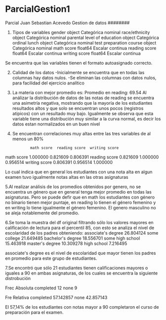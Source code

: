 # ParcialGestion1
Parcial Juan Sebastian Acevedo Gestion de datos
########


1. Tipos de variables
gender                          object	Categórica nominal
race/ethnicity                  object	Categórica nominal
parental level of education     object	Categórica ordinal
lunch                           object	Categórica nominal
test preparation course         object	Categórica nominal
math score                     float64	Escalar continua
reading score                  float64	Escalar continua
writing score                  float64	Escalar continua

Se encuentra que las variables tienen el formato autoasignado correcto.

2. Calidad de los datos
  -Inicialmente se encuentra que en todas las columnas hay datos nulos.
  -Se eliminan las columnas con datos nulos, para facilidad del ejercicio analítico
  

3. La materia con mejor promedio es:
Promedio en reading:
69.54
Al análizar la distribución de datos de las notas de reading se encuentra una asimetría negativa, mostrando que la mayoría de los estudiantes resultados altos y que solo se encuentran unos pocos (registros atipicos) con un resultado muy bajo.
Igualmente se observa que esta variable tiene una distribución muy similar a la curva normal, es decir los datos estan normalizados en un buen nivel

4. Se encuentran correlaciones muy altas entre las tres variables de al menos un 80%

               math score  reading score  writing score
math score       1.000000       0.821609       0.806391
reading score    0.821609       1.000000       0.956514
writing score    0.806391       0.956514       1.000000

Lo cual indica que en general los estudiantes con una nota alta en algun examen tuvo igualmente notas altas en las otras asignaturas


5.Al realizar análisis de los promedios obtenidos por genero, no se encuentra un género que en general tenga mejor promedio en todas las asignaturas. Pero se puede defir que en math los estudiantes con género no binario tienen mejor puntaje, en reading lo tienen el género femenino y en writing lo tiene igualmente el género femenino. El genero masculino no se aleja notablemente del promedio. 

6.Se toma la muestra del df original filtrando sólo los valores mayores en calificación de lectura para el percentil 85, con esto se analiza el nivel de escolaridad de los padres obteniendo:
associate's degree    26.804124
some college          21.649485
bachelor's degree     18.556701
some high school      15.463918
master's degree       10.309278
high school            7.216495

associate's degree es el nivel de escolaridad que mayor tienen los padres en promedio para este grupo de estudiantes.

7.Se encontró que sólo 21 estudiantes tienen calificaciones mayores o iguales a 90 en ambas asignaturas, de los cuales se encuentra la siguiente distrobución

Frec Absoluta
completed    12
none          9

Fre Relativa
completed    57.142857
none         42.857143

El 57,14% de los estudiantes con notas mayor a 90 completaron el curso de preparación para el examen.
